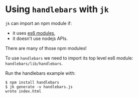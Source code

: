# Using `handlebars` with `jk`

`jk` can import an npm module if:

- it uses [es6 modules](https://hacks.mozilla.org/2015/08/es6-in-depth-modules/),
- it doesn't use nodejs APIs.

There are many of those npm modules!

To use `handlebars` we need to import its top level es6 module:
`handlebars/lib/handlebars`.

Run the handlebars example with:

```
$ npm install handlebars
$ jk generate -v handlebars.js
wrote index.html
```
